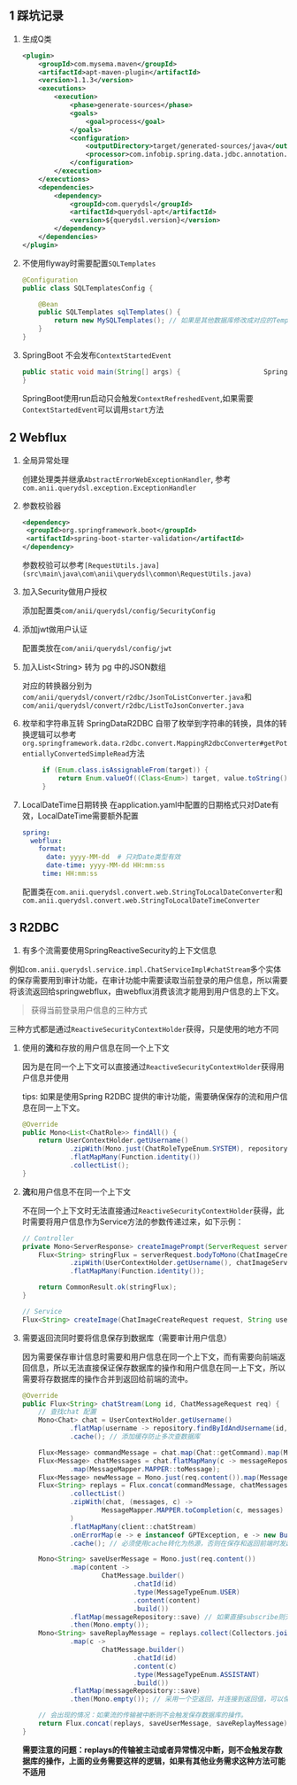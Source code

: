 ## 1 踩坑记录

1. 生成Q类

   ```xml
   <plugin>
       <groupId>com.mysema.maven</groupId>
       <artifactId>apt-maven-plugin</artifactId>
       <version>1.1.3</version>
       <executions>
           <execution>
               <phase>generate-sources</phase>
               <goals>
                   <goal>process</goal>
               </goals>
               <configuration>
                   <outputDirectory>target/generated-sources/java</outputDirectory>
                   <processor>com.infobip.spring.data.jdbc.annotation.processor.SpringDataJdbcAnnotationProcessor</processor> <!-- 使用JDBC和R2DBC时需要使用该类生成Q类-->
               </configuration>
           </execution>
       </executions>
       <dependencies>
           <dependency>
               <groupId>com.querydsl</groupId>
               <artifactId>querydsl-apt</artifactId>
               <version>${querydsl.version}</version>
           </dependency>
       </dependencies>
   </plugin>
   ```

2. 不使用flyway时需要配置`SQLTemplates`

   ```java
   @Configuration
   public class SQLTemplatesConfig {
   
       @Bean
       public SQLTemplates sqlTemplates() {
           return new MySQLTemplates(); // 如果是其他数据库修改成对应的Templates
       }
   }
   ```

3. SpringBoot 不会发布`ContextStartedEvent`

   ```java
   public static void main(String[] args) {   					SpringApplication.run(WebfluxR2dbcQuerydslApplication.class, args).start(); // 调用start方法，有副作用，见https://stackoverflow.com/questions/38206676/contextstartedevent-not-broadcasted-on-spring-boot
   }
   ```

   SpringBoot使用run启动只会触发`ContextRefreshedEvent`,如果需要`ContextStartedEvent`可以调用`start`方法

## 2 Webflux

1. 全局异常处理

   创建处理类并继承`AbstractErrorWebExceptionHandler`, 参考`com.anii.querydsl.exception.ExceptionHandler`

2. 参数校验器

   ```xml
   <dependency>
   	<groupId>org.springframework.boot</groupId>
   	<artifactId>spring-boot-starter-validation</artifactId>
   </dependency>
   ```

   参数校验可以参考` [RequestUtils.java](src\main\java\com\anii\querydsl\common\RequestUtils.java) `

3. 加入Security做用户授权

   添加配置类`com/anii/querydsl/config/SecurityConfig`

4. 添加jwt做用户认证

   配置类放在`com/anii/querydsl/config/jwt`

5. 加入List\<String\> 转为 pg 中的JSON数组

   对应的转换器分别为 `com/anii/querydsl/convert/r2dbc/JsonToListConverter.java`和`com/anii/querydsl/convert/r2dbc/ListToJsonConverter.java`

6. 枚举和字符串互转
   SpringDataR2DBC 自带了枚举到字符串的转换，具体的转换逻辑可以参考`org.springframework.data.r2dbc.convert.MappingR2dbcConverter#getPotentiallyConvertedSimpleRead`方法
   
   ```java
		if (Enum.class.isAssignableFrom(target)) {
			return Enum.valueOf((Class<Enum>) target, value.toString());
		}
   ```

7. LocalDateTime日期转换
   在application.yaml中配置的日期格式只对Date有效，LocalDateTime需要额外配置
   ```yaml
   spring:
     webflux:
       format:
         date: yyyy-MM-dd  # 只对Date类型有效
         date-time: yyyy-MM-dd HH:mm:ss
        time: HH:mm:ss
   ```
   
   配置类在`com.anii.querydsl.convert.web.StringToLocalDateConverter`和`com.anii.querydsl.convert.web.StringToLocalDateTimeConverter`
   
## 3 R2DBC

1. 有多个流需要使用SpringReactiveSecurity的上下文信息

例如`com.anii.querydsl.service.impl.ChatServiceImpl#chatStream`多个实体的保存需要用到审计功能，在审计功能中需要读取当前登录的用户信息，所以需要将该流返回给springwebflux，由webflux消费该流才能用到用户信息的上下文。

> 获得当前登录用户信息的三种方式

   三种方式都是通过`ReactiveSecurityContextHolder`获得，只是使用的地方不同

1. 使用的**流**和存放的用户信息在同一个上下文

   因为是在同一个上下文可以直接通过`ReactiveSecurityContextHolder`获得用户信息并使用

   tips: 如果是使用Spring R2DBC 提供的审计功能，需要确保保存的流和用户信息在同一上下文。

   ```java
   @Override
   public Mono<List<ChatRole>> findAll() {
       return UserContextHolder.getUsername()
               .zipWith(Mono.just(ChatRoleTypeEnum.SYSTEM), repository::findAllByUsernameOrType)
               .flatMapMany(Function.identity())
               .collectList();
   }
   ```

2. **流**和用户信息不在同一个上下文

   不在同一个上下文时无法直接通过`ReactiveSecurityContextHolder`获得，此时需要将用户信息作为Service方法的参数传递过来，如下示例：

   ```java
   // Controller
   private Mono<ServerResponse> createImagePrompt(ServerRequest serverRequest) {
       Flux<String> stringFlux = serverRequest.bodyToMono(ChatImageCreateRequest.class)
               .zipWith(UserContextHolder.getUsername(), chatImageService::createImage)
               .flatMapMany(Function.identity());
   
       return CommonResult.ok(stringFlux);
   }
   
   // Service
   Flux<String> createImage(ChatImageCreateRequest request, String username);
   ```

3. 需要返回流同时要将信息保存到数据库（需要审计用户信息）

   因为需要保存审计信息时需要和用户信息在同一个上下文，而有需要向前端返回信息，所以无法直接保证保存数据库的操作和用户信息在同一上下文，所以需要将存数据库的操作合并到返回给前端的流中。

   ```java
   @Override
   public Flux<String> chatStream(Long id, ChatMessageRequest req) {
       // 查找chat 配置
       Mono<Chat> chat = UserContextHolder.getUsername()
               .flatMap(username -> repository.findByIdAndUsername(id, username))
               .cache(); // 添加缓存防止多次查数据库
   
       Flux<Message> commandMessage = chat.map(Chat::getCommand).map(Message::ofSystemContent).flux();
       Flux<Message> chatMessages = chat.flatMapMany(c -> messageRepository.findAllByChatIdLimit(c.getId(), c.getContextNum()))
               .map(MessageMapper.MAPPER::toMessage);
       Flux<Message> newMessage = Mono.just(req.content()).map(Message::ofUserContent).flux();
       Flux<String> replays = Flux.concat(commandMessage, chatMessages, newMessage)
               .collectList()
               .zipWith(chat, (messages, c) ->
                       MessageMapper.MAPPER.toCompletion(c, messages)
               )
               .flatMapMany(client::chatStream)
               .onErrorMap(e -> e instanceof GPTException, e -> new BusinessException(e.getMessage(), ((GPTException) e).getCode()))
               .cache(); // 必须使用cache转化为热源，否则在保存和返回前端时发起多次请求
   
       Mono<String> saveUserMessage = Mono.just(req.content())
               .map(content ->
                       ChatMessage.builder()
                               .chatId(id)
                               .type(MessageTypeEnum.USER)
                               .content(content)
                               .build())
               .flatMap(messageRepository::save) // 如果直接subscribe则无法获得用户信息所以需要确保 和用户信息在同一个上下文中
               .then(Mono.empty());
       Mono<String> saveReplayMessage = replays.collect(Collectors.joining(""))
               .map(c ->
                       ChatMessage.builder()
                               .chatId(id)
                               .content(c)
                               .type(MessageTypeEnum.ASSISTANT)
                               .build())
               .flatMap(messageRepository::save)
               .then(Mono.empty()); // 采用一个空返回，并连接到返回值，可以保证被spring订阅，从而使用spring security写入的上下文
   
       // 会出现的情况：如果流的传输被中断则不会触发保存数据库的操作。
       return Flux.concat(replays, saveUserMessage, saveReplayMessage);
   }
   
   ```

   **需要注意的问题：replays的传输被主动或者异常情况中断，则不会触发存数据库的操作，上面的业务需要这样的逻辑，如果有其他业务需求这种方法可能不适用**

   

   

   